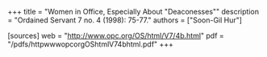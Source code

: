 +++
title = "Women in Office, Especially About \"Deaconesses\""
description = "Ordained Servant 7 no. 4 (1998): 75-77."
authors = ["Soon-Gil Hur"]

[sources]
web = "http://www.opc.org/OS/html/V7/4b.html"
pdf = "/pdfs/httpwwwopcorgOShtmlV74bhtml.pdf"
+++
